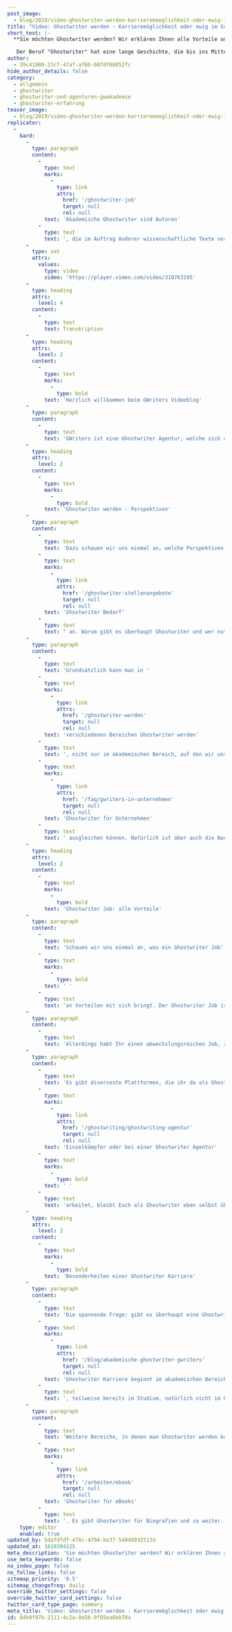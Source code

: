 ```yaml
---
post_image:
  - blog/2019/video-ghostwriter-werden-karrieremoeglichkeit-oder-ewig-im-schatten/Ghostwriter_werden-Karrieremoglichkeit_oder_ewig_im_Schatten-1200x628px.png
title: "Video: Ghostwriter werden - Karrieremöglichkeit oder ewig im Schatten?\_"
short_text: |-
  **Sie möchten Ghostwriter werden? Wir erklären Ihnen alle Vorteile und Besonderheiten einer Ghostwriter Karriere bei GWriters oder als Selbstständiger.**

   Der Beruf "Ghostwriter" hat eine lange Geschichte, die bis ins Mittelalter zurückgeht. Im Zuge der Digitalisierung und der Transformation von Arbeitsprozessen hat sich die Tätigkeit als Ghostwriter als bevorzugter Nebenverdienst für viele Akademiker und freiberufliche Autoren etabliert...
author:
  - 39c41980-23cf-47af-af6b-087df68052fc
hide_author_details: false
category:
  - allgemein
  - ghostwriter
  - ghostwriter-und-agenturen-gwakademie
  - ghostwriter-erfahrung
teaser_image:
  - blog/2019/video-ghostwriter-werden-karrieremoeglichkeit-oder-ewig-im-schatten/Ghostwriter_werden-Karrieremoglichkeit_oder_ewig_im_Schatten-1200x628px.png
replicator:
  -
    bard:
      -
        type: paragraph
        content:
          -
            type: text
            marks:
              -
                type: link
                attrs:
                  href: '/ghostwriter-job'
                  target: null
                  rel: null
            text: 'Akademische Ghostwriter sind Autoren'
          -
            type: text
            text: ', die im Auftrag Anderer wissenschaftliche Texte verfassen, lektorieren, redigieren übersetzen oder auch Studenten coachen, die Hilfe bei der Erstellung einer wissenschaftlichen Arbeit benötigen. Der Beruf "Ghostwriter" hat eine lange Geschichte, die bis ins Mittelalter zurückgeht. Im Zuge der Digitalisierung und der Transformation von Arbeitsprozessen hat sich die Tätigkeit als Ghostwriter als bevorzugter Nebenverdienst für viele Akademiker und freiberufliche Autoren etabliert. Bei GWriters beschäftigen wir eine Vielzahl professioneller Ghostwriter mit akademischem Hintergrund und erhalten regelmäßig Bewerbungen von hochqualifizierten Akademikern, die Ghostwriter werden möchten. Deswegen beschäftigen wir uns in unserem neuesten Videobeitrag näher mit den Perspektiven, den Besonderheiten und den Vorteilen der Tätigkeit als Ghostwriter'
      -
        type: set
        attrs:
          values:
            type: video
            video: 'https://player.vimeo.com/video/310763195'
      -
        type: heading
        attrs:
          level: 4
        content:
          -
            type: text
            text: Transkription
      -
        type: heading
        attrs:
          level: 2
        content:
          -
            type: text
            marks:
              -
                type: bold
            text: 'Herzlich willkommen beim GWriters Videoblog'
      -
        type: paragraph
        content:
          -
            type: text
            text: 'GWriters ist eine Ghostwriter Agentur, welche sich auf wissenschaftliche Arbeiten spezialisiert hat. Unser heutiges Thema betrifft nicht unsere Kunden, sondern die Ghostwriter selber. Der Titel heißt "Ghostwriter werden - Karrieremöglichkeit oder ewig im Schatten?"'
      -
        type: heading
        attrs:
          level: 2
        content:
          -
            type: text
            marks:
              -
                type: bold
            text: 'Ghostwriter werden - Perspektiven'
      -
        type: paragraph
        content:
          -
            type: text
            text: 'Dazu schauen wir uns einmal an, welche Perspektiven man als freiberuflicher Ghostwriter eigentlich hat. Im ersten Punkt schauen wir uns dafür einmal die Gründe für den '
          -
            type: text
            marks:
              -
                type: link
                attrs:
                  href: '/ghostwriter-stellenangebote'
                  target: null
                  rel: null
            text: 'Ghostwriter Bedarf'
          -
            type: text
            text: " an. Warum gibt es überhaupt Ghostwriter und wer nutzt Ghostwriter eigentlich?\_"
      -
        type: paragraph
        content:
          -
            type: text
            text: 'Grundsätzlich kann man in '
          -
            type: text
            marks:
              -
                type: link
                attrs:
                  href: '/ghostwriter-werden'
                  target: null
                  rel: null
            text: 'verschiedenen Bereichen Ghostwriter werden'
          -
            type: text
            text: ', nicht nur im akademischen Bereich, auf den wir uns spezialisiert haben, sondern auch für andere Bereiche wie z.B. für Unternehmen. Das kann aus einem Mangel an Kapazitäten an professionellen Schreibern sein, ein Mangel an Schreibfähigkeiten der Mitarbeiter im Unternehmen und an Kenntnissen. Hier können Ghostwriter zum Einsatz für Unternehmensbroschüren kommen, für Infoblätter und Merkblätter. Auch für Überarbeitung von Texten, für Reden und so weiter. Das heißt, es handelt sich um einen Mangel an Textschreibern im Unternehmen, den '
          -
            type: text
            marks:
              -
                type: link
                attrs:
                  href: '/faq/gwriters-in-unternehmen'
                  target: null
                  rel: null
            text: 'Ghostwriter für Unternehmen'
          -
            type: text
            text: ' ausgleichen können. Natürlich ist aber auch die Nachfrage nach akademischen Ghostwritern da, das mitunter auch bei Studenten - das ist, glaube ich, jedem mittlerweile klar und brauch ich sicherlich nicht weiter darauf eingehen.'
      -
        type: heading
        attrs:
          level: 2
        content:
          -
            type: text
            marks:
              -
                type: bold
            text: 'Ghostwriter Job: alle Vorteile'
      -
        type: paragraph
        content:
          -
            type: text
            text: 'Schauen wir uns einmal an, was ein Ghostwriter Job'
          -
            type: text
            marks:
              -
                type: bold
            text: ' '
          -
            type: text
            text: 'an Vorteilen mit sich bringt. Der Ghostwriter Job ist sicherlich nicht so wie im Ghostwriter Film. Allerdings bringt dieser eben eine Abwechslung mit sich, die es in vielen anderen Bereichen nicht gibt. Sicherlich sagt dem einen oder anderen, der sich dies hier anschaut, auch der Begriff des Digitalen Nomaden etwas. Ein Ghostwriter kann zwar nicht dieses komplette Digitalnomaden-Leben führen, also kann nicht unbedingt am Strand in Thailand sitzen und von da aus schreiben, da der Zugang zu Hardcopies, also zu Literatur aus Bibliotheken natürlich essentiell ist.'
      -
        type: paragraph
        content:
          -
            type: text
            text: 'Allerdings habt Ihr einen abwechslungsreichen Job, zeitliche Flexibilität, grundsätzlich Ortsungebundenheit, mit der Einschränkung, wie gesagt, des Zugriffs auf ordentliche Literatur. Ihr seid also komplett flexibel, habt mehrere Einnahmequellen als Textschreiber, wenn Ihr Euch entschließt, Ghostwriter werden zu wollen. Da Ihr als Freiberufler nicht nur für ein, sondern für mehrere Unternehmen arbeitet. Das können professionelle Ghostwriter Agenturen aus dem akademischen Bereich sein, das können andere Schreibaufträge sein.'
      -
        type: paragraph
        content:
          -
            type: text
            text: 'Es gibt diverseste Plattformen, die ihr da als Ghostwriter nutzen könnt. Ihr könnt natürlich auch als Ghostwriter selbst aktiv werden und ganz selbstständig für Euch werben oder eben eine Plattform nutzen. Also ob Ihr als '
          -
            type: text
            marks:
              -
                type: link
                attrs:
                  href: '/ghostwriting/ghostwriting-agentur'
                  target: null
                  rel: null
            text: 'Einzelkämpfer oder bei einer Ghostwriter Agentur'
          -
            type: text
            marks:
              -
                type: bold
            text: ' '
          -
            type: text
            text: 'arbeitet, bleibt Euch als Ghostwriter eben selbst überlassen.'
      -
        type: heading
        attrs:
          level: 2
        content:
          -
            type: text
            marks:
              -
                type: bold
            text: 'Besonderheiten einer Ghostwriter Karriere'
      -
        type: paragraph
        content:
          -
            type: text
            text: 'Die spannende Frage: gibt es überhaupt eine Ghostwriter Karriere? Grundsätzlich ist natürlich dazu zu sagen, als Ghostwriter arbeitet man in der Regel als Freiberufler. Es gibt dann also nicht diese klassische Unternehmenskarriere, wie man sie in einem großen Konzern hat. Allerdings ist dies natürlich heute immer immer rarer auch im Angestelltenverhältnis. Die '
          -
            type: text
            marks:
              -
                type: link
                attrs:
                  href: '/blog/akademische-ghostwriter-gwriters'
                  target: null
                  rel: null
            text: 'Ghostwriter Karriere beginnt im akademischen Bereich'
          -
            type: text
            text: ', teilweise bereits im Studium, natürlich nicht im Grundstudium. Allerdings bei Studenten, die selbst gerade in den letzten Zügen ihres Master sind oder diesen eben abgeschlossen haben und ein Doktorat anstreben. Da finden wir ganz ganz viele Menschen dabei, die sich dazu entschließen als Ghostwriter tätig zu werden. Das Honorar ist mehr als nur ein einfacher Nebenverdienst. Gerade im akademischen Ghostwriting werden von Ghostwritern mittlerweile Honorare aufgerufen, die schon ziemlich gut fürs Überleben reichen und auch darüber hinaus. Dementsprechend ist das nicht ein einfacher Nebenjob, sondern kann wirklich den Lebensunterhalt finanzieren.'
      -
        type: paragraph
        content:
          -
            type: text
            text: 'Weitere Bereiche, in denen man Ghostwriter werden kann, sind nicht nur im akademischen Bereich, sondern eben auch im Film- oder Musikgeschäft. In der Literatur gibt es Ghostwriter für Reden, Ghostwriter für Sachbücher oder '
          -
            type: text
            marks:
              -
                type: link
                attrs:
                  href: '/arbeiten/ebook'
                  target: null
                  rel: null
            text: 'Ghostwriter für eBooks'
          -
            type: text
            text: '. Es gibt Ghostwriter für Biografien und so weiter. Im Grunde werdet Ihr also als Ghostwriter im akademischen Bereich sogar dafür bezahlt, neue Dinge zu lernen oder Euren Horizont in eurem Themenbereich noch zu erweitern, dies an andere weiterzugeben, dieses Wissen und Euren Schreibstil zu verfeinern. Ihr könnt weiterkommen, indem Ihr eben andere Aufträge annehmt und auch kreative Aufgaben ausführt. Das heißt, es gibt eine Entwicklung und es gibt quasi auch eine ordentliche Karriere als Ghostwriter. Ich hoffe, ich konnte euch damit das ganze Thema etwas näher bringen und freue mich, wenn Ihr auch beim nächsten Mal wieder mit dabei seid.'
    type: editor
    enabled: true
updated_by: 5dafdfdf-476c-4794-be37-54949932513d
updated_at: 1618394125
meta_description: 'Sie möchten Ghostwriter werden? Wir erklären Ihnen alle Vorteile und Besonderheiten einer Ghostwriter Karriere bei GWriters oder als Selbstständiger.'
use_meta_keywords: false
no_index_page: false
no_follow_links: false
sitemap_priority: '0.5'
sitemap_changefreq: daily
override_twitter_settings: false
override_twitter_card_settings: false
twitter_card_type_page: summary
meta_title: 'Video: Ghostwriter werden - Karrieremöglichkeit oder ewig im Schatten? • GWriters.de'
id: 84b9f87b-2111-4c2a-8e5b-9f05ea6bb78a
---
```

